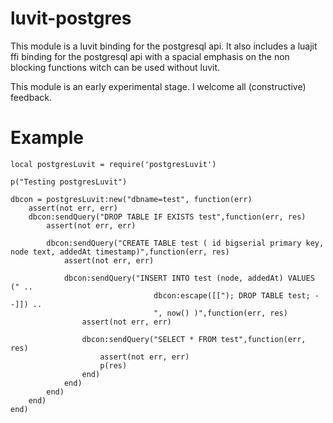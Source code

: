 luvit-postgres
==============

This module is a luvit binding for the postgresql api. 
It also includes a luajit ffi binding for the postgresql api with a spacial emphasis on the non blocking functions witch can be used without luvit.

This module is an early experimental stage. I welcome all (constructive) feedback.

Example
==============

    local postgresLuvit = require('postgresLuvit')
  
    p("Testing postgresLuvit")
  
    dbcon = postgresLuvit:new("dbname=test", function(err)
        assert(not err, err)
        dbcon:sendQuery("DROP TABLE IF EXISTS test",function(err, res)
            assert(not err, err)
            
            dbcon:sendQuery("CREATE TABLE test ( id bigserial primary key, node text, addedAt timestamp)",function(err, res)
                assert(not err, err)
                
                dbcon:sendQuery("INSERT INTO test (node, addedAt) VALUES (" .. 
                                    dbcon:escape([["); DROP TABLE test; --]]) ..
                                    ", now() )",function(err, res)
                    assert(not err, err)
                    
                    dbcon:sendQuery("SELECT * FROM test",function(err, res)
                        assert(not err, err)
                        p(res)
                    end)
                end)
            end)
        end)
    end)
